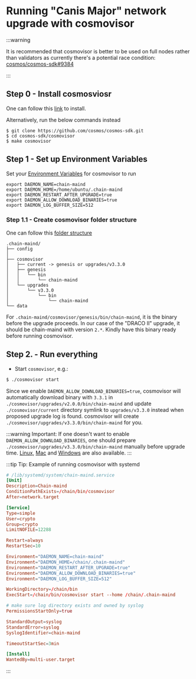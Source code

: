 # Running "Canis Major" network upgrade with cosmovisor

:::warning

It is recommended that cosmovisor is better to be used on full nodes rather than validators as currently there's a potential race condition: [cosmos/cosmos-sdk#9384](https://github.com/cosmos/cosmos-sdk/pull/9384)

:::

## Step 0 - Install cosmosviosr

One can follow this [link](https://docs.cosmos.network/master/run-node/cosmovisor.html#installation) to install.

Alternatively, run the below commands instead

```
$ git clone https://github.com/cosmos/cosmos-sdk.git
$ cd cosmos-sdk/cosmovisor
$ make cosmovisor
```

## Step 1 - Set up Environment Variables

Set your [Environment Variables](https://docs.cosmos.network/master/run-node/cosmovisor.html#command-line-arguments-and-environment-variables) for cosmovisor to run

```
export DAEMON_NAME=chain-maind
export DAEMON_HOME=/home/ubuntu/.chain-maind
export DAEMON_RESTART_AFTER_UPGRADE=true
export DAEMON_ALLOW_DOWNLOAD_BINARIES=true
export DAEMON_LOG_BUFFER_SIZE=512
```

### Step 1.1 - Create cosmovisor folder structure

One can follow this [folder structure](https://docs.cosmos.network/master/run-node/cosmovisor.html#data-folder-layout)

```
.chain-maind/
├── config
│ 
├── cosmovisor
│   ├── current -> genesis or upgrades/v3.3.0
│   ├── genesis
│   │   └── bin
│   │       └── chain-maind
│   └── upgrades
│       └── v3.3.0
│           └── bin
│               └── chain-maind
└── data
```

For `.chain-maind/cosmovisor/genesis/bin/chain-maind`, it is the binary before the upgrade proceeds. In our case of the "DRACO II" upgrade, it should be chain-maind with version `2.*`. Kindly have this binary ready before running cosmovisor.

## Step 2. - Run everything

* Start `cosmovisor`, e.g.:

```bash
$ ./cosmovisor start
```

Since we enable `DAEMON_ALLOW_DOWNLOAD_BINARIES=true`, cosmovisor will automatically download binary with `3.3.1` in `./cosmovisor/upgrades/v2.0.0/bin/chain-maind` and update `./cosmovisor/current` directory symlink to `upgrades/v3.3.0` instead when proposed upgrade log is found. cosmovisor will create `./cosmovisor/upgrades/v3.3.0/bin/chain-maind` for you.

:::warning Important: If one doesn't want to enable `DAEMON_ALLOW_DOWNLOAD_BINARIES`, one should prepare `./cosmovisor/upgrades/v3.3.0/bin/chain-maind` manually before upgrade time. [Linux](https://github.com/crypto-org-chain/chain-main/releases/download/v3.3.0/chain-main\_3.3.0\_Linux\_x86\_64.tar.gz), [Mac](https://github.com/crypto-org-chain/chain-main/releases/download/v3.3.0/chain-main\_3.3.0\_Darwin\_x86\_64.tar.gz) and [Windows](https://github.com/crypto-org-chain/chain-main/releases/download/v3.3.0/chain-main\_3.3.0\_Windows\_x86\_64.zip) are also available. :::

:::tip Tip: Example of running cosmovisor with systemd

```toml
# /lib/systemd/system/chain-maind.service
[Unit]
Description=Chain-maind
ConditionPathExists=/chain/bin/cosmovisor
After=network.target

[Service]
Type=simple
User=crypto
Group=crypto
LimitNOFILE=12288

Restart=always
RestartSec=10

Environment="DAEMON_NAME=chain-maind"
Environment="DAEMON_HOME=/chain/.chain-maind"
Environment="DAEMON_RESTART_AFTER_UPGRADE=true"
Environment="DAEMON_ALLOW_DOWNLOAD_BINARIES=true"
Environment="DAEMON_LOG_BUFFER_SIZE=512"

WorkingDirectory=/chain/bin
ExecStart=/chain/bin/cosmovisor start --home /chain/.chain-maind

# make sure log directory exists and owned by syslog
PermissionsStartOnly=true

StandardOutput=syslog
StandardError=syslog
SyslogIdentifier=chain-maind

TimeoutStartSec=3min

[Install]
WantedBy=multi-user.target
```

:::
